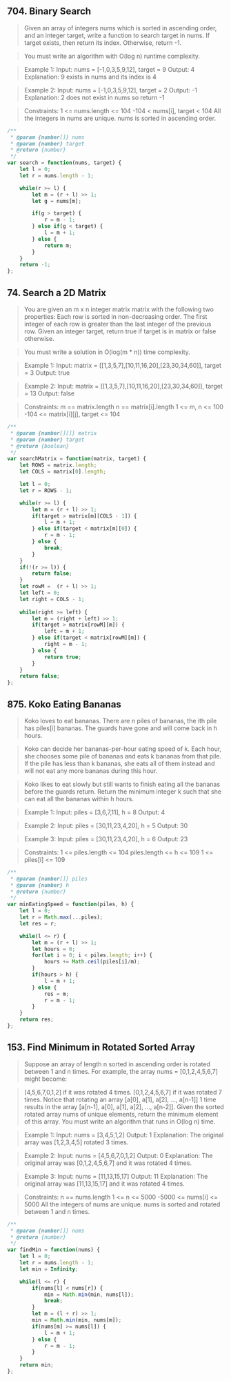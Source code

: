 ## 704. Binary Search
> Given an array of integers nums which is sorted in ascending order, and an integer target, write a function to search target in nums. If target exists, then return its index. Otherwise, return -1.

> You must write an algorithm with O(log n) runtime complexity.

 > Example 1:
Input: nums = [-1,0,3,5,9,12], target = 9
Output: 4
Explanation: 9 exists in nums and its index is 4

> Example 2:
Input: nums = [-1,0,3,5,9,12], target = 2
Output: -1
Explanation: 2 does not exist in nums so return -1
 
> Constraints:
1 <= nums.length <= 104
-104 < nums[i], target < 104
All the integers in nums are unique.
nums is sorted in ascending order.

```js
/**
 * @param {number[]} nums
 * @param {number} target
 * @return {number}
 */
var search = function(nums, target) {
    let l = 0;
    let r = nums.length - 1;

    while(r >= l) {
        let m = (r + l) >> 1;
        let g = nums[m];

        if(g > target) {
            r = m - 1;
        } else if(g < target) {
            l = m + 1;
        } else {
            return m;
        }
    }
    return -1;
};
```

## 74. Search a 2D Matrix
> You are given an m x n integer matrix matrix with the following two properties:
> Each row is sorted in non-decreasing order.
The first integer of each row is greater than the last integer of the previous row.
Given an integer target, return true if target is in matrix or false otherwise.

> You must write a solution in O(log(m * n)) time complexity.

> Example 1:
Input: matrix = [[1,3,5,7],[10,11,16,20],[23,30,34,60]], target = 3
Output: true

> Example 2:
Input: matrix = [[1,3,5,7],[10,11,16,20],[23,30,34,60]], target = 13
Output: false
 
> Constraints:
m == matrix.length
n == matrix[i].length
1 <= m, n <= 100
-104 <= matrix[i][j], target <= 104

```js
/**
 * @param {number[][]} matrix
 * @param {number} target
 * @return {boolean}
 */
var searchMatrix = function(matrix, target) {
    let ROWS = matrix.length;
    let COLS = matrix[0].length;

    let l = 0;
    let r = ROWS - 1;

    while(r >= l) {
        let m = (r + l) >> 1;
        if(target > matrix[m][COLS - 1]) {
            l = m + 1;
        } else if(target < matrix[m][0]) {
            r = m - 1;
        } else {
            break;
        }
    }
    if(!(r >= l)) {
        return false;
    }
    let rowM =  (r + l) >> 1;
    let left = 0;
    let right = COLS - 1;
    
    while(right >= left) {
        let m = (right + left) >> 1;
        if(target > matrix[rowM][m]) {
            left = m + 1;
        } else if(target < matrix[rowM][m]) {
            right = m - 1;
        } else {
            return true;
        }
    }
    return false;
};
```

## 875. Koko Eating Bananas
> Koko loves to eat bananas. There are n piles of bananas, the ith pile has piles[i] bananas. The guards have gone and will come back in h hours.

> Koko can decide her bananas-per-hour eating speed of k. Each hour, she chooses some pile of bananas and eats k bananas from that pile. If the pile has less than k bananas, she eats all of them instead and will not eat any more bananas during this hour.

> Koko likes to eat slowly but still wants to finish eating all the bananas before the guards return.
Return the minimum integer k such that she can eat all the bananas within h hours.

> Example 1:
Input: piles = [3,6,7,11], h = 8
Output: 4

> Example 2:
Input: piles = [30,11,23,4,20], h = 5
Output: 30

> Example 3:
Input: piles = [30,11,23,4,20], h = 6
Output: 23
 
> Constraints:
1 <= piles.length <= 104
piles.length <= h <= 109
1 <= piles[i] <= 109

```js
/**
 * @param {number[]} piles
 * @param {number} h
 * @return {number}
 */
var minEatingSpeed = function(piles, h) {
    let l = 0;
    let r = Math.max(...piles);
    let res = r;

    while(l <= r) {
        let m = (r + l) >> 1;
        let hours = 0;
        for(let i = 0; i < piles.length; i++) {
            hours += Math.ceil(piles[i]/m);
        }
        if(hours > h) {
            l = m + 1;
        } else {
            res = m;
            r = m - 1;
        }
    }
    return res;
};
```

## 153. Find Minimum in Rotated Sorted Array

> Suppose an array of length n sorted in ascending order is rotated between 1 and n times. For example, the array nums = [0,1,2,4,5,6,7] might become:

> [4,5,6,7,0,1,2] if it was rotated 4 times.
> [0,1,2,4,5,6,7] if it was rotated 7 times.
> Notice that rotating an array [a[0], a[1], a[2], ..., a[n-1]] 1 time results in the array [a[n-1], a[0], a[1], a[2], ..., a[n-2]].
Given the sorted rotated array nums of unique elements, return the minimum element of this array.
You must write an algorithm that runs in O(log n) time.

> Example 1:
Input: nums = [3,4,5,1,2]
Output: 1
Explanation: The original array was [1,2,3,4,5] rotated 3 times.

> Example 2:
Input: nums = [4,5,6,7,0,1,2]
Output: 0
Explanation: The original array was [0,1,2,4,5,6,7] and it was rotated 4 times.

> Example 3:
Input: nums = [11,13,15,17]
Output: 11
Explanation: The original array was [11,13,15,17] and it was rotated 4 times. 
 
> Constraints:
n == nums.length
1 <= n <= 5000
-5000 <= nums[i] <= 5000
All the integers of nums are unique.
nums is sorted and rotated between 1 and n times.

```js
/**
 * @param {number[]} nums
 * @return {number}
 */
var findMin = function(nums) {
    let l = 0; 
    let r = nums.length - 1;
    let min = Infinity;

    while(l <= r) {
        if(nums[l] < nums[r]) {
            min = Math.min(min, nums[l]);
            break;
        }
        let m = (l + r) >> 1;
        min = Math.min(min, nums[m]);
        if(nums[m] >= nums[l]) {
            l = m + 1;
        } else {
            r = m - 1;
        }
    }
    return min;
};
```
